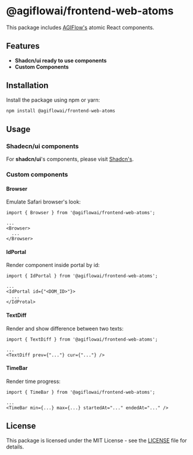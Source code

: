 # @agiflowai/frontend-web-atoms

This package includes [AGIFlow's](https://agiflow.io) atomic React components.

## Features

- **Shadcn/ui ready to use components**
- **Custom Components**

## Installation

Install the package using npm or yarn:

```bash
npm install @agiflowai/frontend-web-atoms
```

## Usage

### Shadecn/ui components
For **shadcn/ui**'s components, please visit [Shadcn's](https://ui.shadcn.com/docs/components/accordion).

### Custom components

#### Browser
Emulate Safari browser's look:   

``` tsx
import { Browser } from '@agiflowai/frontend-web-atoms';

...
<Browser>
  ...
</Browser>
```

#### IdPortal
Render component inside portal by id:   

``` tsx
import { IdPortal } from '@agiflowai/frontend-web-atoms';

...
<IdPortal id={"<DOM_ID>"}>
  ...
</IdProtal>
```

#### TextDiff
Render and show difference between two texts:   

``` tsx
import { TextDiff } from '@agiflowai/frontend-web-atoms';

...
<TextDiff prev={"..."} cur={"..."} />
```

#### TimeBar
Render time progress:   

``` tsx
import { TimeBar } from '@agiflowai/frontend-web-atoms';

...
<TimeBar min={...} max={...} startedAt="..." endedAt="..." />
```

## License

This package is licensed under the MIT License - see the [LICENSE](./LICENSE) file for details.
